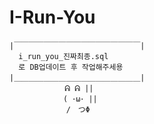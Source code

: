 # I-Run-You


    |￣￣￣￣￣￣￣￣￣￣￣￣￣￣￣￣￣| 
      i_run_you_진짜최종.sql
      로 DB업데이트 후 작업해주세용
    |＿＿＿＿＿＿＿＿＿＿＿＿＿＿＿＿＿|
    　 　        ᕱ ᕱ ||
                ( ･ω･ ||
      　         /　つΦ    
               
